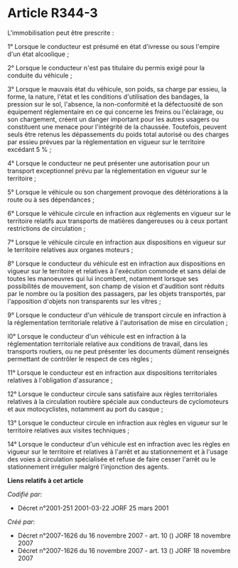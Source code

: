 # Article R344-3

L'immobilisation peut être prescrite :

1° Lorsque le conducteur est présumé en état d'ivresse ou sous l'empire d'un état alcoolique ;

2° Lorsque le conducteur n'est pas titulaire du permis exigé pour la conduite du véhicule ;

3° Lorsque le mauvais état du véhicule, son poids, sa charge par essieu, la forme, la nature, l'état et les conditions
d'utilisation des bandages, la pression sur le sol, l'absence, la non-conformité et la défectuosité de son équipement
réglementaire en ce qui concerne les freins ou l'éclairage, ou son chargement, créent un danger important pour les autres
usagers ou constituent une menace pour l'intégrité de la chaussée. Toutefois, peuvent seuls être retenus les dépassements du
poids total autorisé ou des charges par essieu prévues par la réglementation en vigueur sur le territoire excédant 5 % ;

4° Lorsque le conducteur ne peut présenter une autorisation pour un transport exceptionnel prévu par la réglementation en
vigueur sur le territoire ;

5° Lorsque le véhicule ou son chargement provoque des détériorations à la route ou à ses dépendances ;

6° Lorsque le véhicule circule en infraction aux règlements en vigueur sur le territoire relatifs aux transports de matières
dangereuses ou à ceux portant restrictions de circulation ;

7° Lorsque le véhicule circule en infraction aux dispositions en vigueur sur le territoire relatives aux organes moteurs ;

8° Lorsque le conducteur du véhicule est en infraction aux dispositions en vigueur sur le territoire et relatives à
l'exécution commode et sans délai de toutes les manoeuvres qui lui incombent, notamment lorsque ses possibilités de
mouvement, son champ de vision et d'audition sont réduits par le nombre ou la position des passagers, par les objets
transportés, par l'apposition d'objets non transparents sur les vitres ;

9° Lorsque le conducteur d'un véhicule de transport circule en infraction à la réglementation territoriale relative à
l'autorisation de mise en circulation ;

l0° Lorsque le conducteur d'un véhicule est en infraction à la réglementation territoriale relative aux conditions de
travail, dans les transports routiers, ou ne peut présenter les documents dûment renseignés permettant de contrôler le
respect de ces règles ;

11° Lorsque le conducteur est en infraction aux dispositions territoriales relatives à l'obligation d'assurance ;

12° Lorsque le conducteur circule sans satisfaire aux règles territoriales relatives à la circulation routière spéciale aux
conducteurs de cyclomoteurs et aux motocyclistes, notamment au port du casque ;

13° Lorsque le conducteur circule en infraction aux règles en vigueur sur le territoire relatives aux visites techniques ;

14° Lorsque le conducteur d'un véhicule est en infraction avec les règles en vigueur sur le territoire et relatives à l'arrêt
et au stationnement et à l'usage des voies à circulation spécialisée et refuse de faire cesser l'arrêt ou le stationnement
irrégulier malgré l'injonction des agents.

**Liens relatifs à cet article**

_Codifié par_:

  - Décret n°2001-251 2001-03-22 JORF 25 mars 2001

_Créé par_:

  - Décret n°2007-1626 du 16 novembre 2007 - art. 10 () JORF 18 novembre 2007
  - Décret n°2007-1626 du 16 novembre 2007 - art. 13 () JORF 18 novembre 2007
